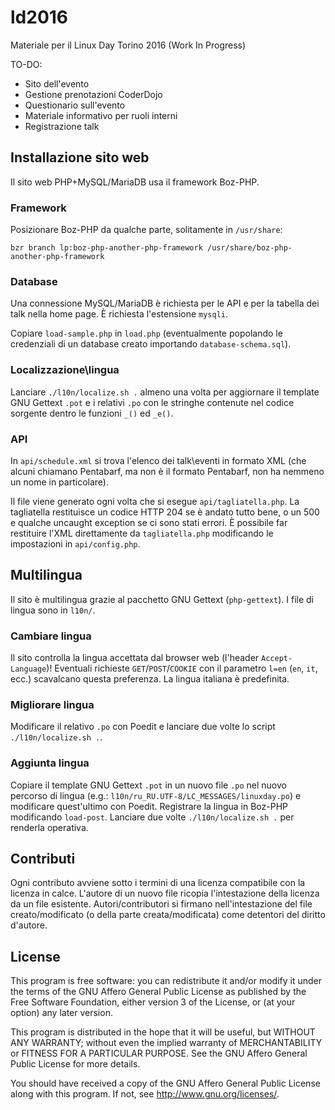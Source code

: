# ld2016
Materiale per il Linux Day Torino 2016 (Work In Progress)

TO-DO:
* Sito dell'evento
* Gestione prenotazioni CoderDojo
* Questionario sull'evento
* Materiale informativo per ruoli interni
* Registrazione talk

## Installazione sito web
Il sito web PHP+MySQL/MariaDB usa il framework Boz-PHP.

### Framework
Posizionare Boz-PHP da qualche parte, solitamente in `/usr/share`:

    bzr branch lp:boz-php-another-php-framework /usr/share/boz-php-another-php-framework

### Database
Una connessione MySQL/MariaDB è richiesta per le API e per la tabella dei talk nella home page. È richiesta l'estensione `mysqli`.

Copiare `load-sample.php` in `load.php` (eventualmente popolando le credenziali di un database creato importando `database-schema.sql`).

### Localizzazione\lingua
Lanciare `./l10n/localize.sh .` almeno una volta per aggiornare il template GNU Gettext `.pot` e i relativi `.po` con le stringhe contenute nel codice sorgente dentro le funzioni `_()` ed `_e()`.

### API
In `api/schedule.xml` si trova l'elenco dei talk\eventi in formato XML (che alcuni chiamano Pentabarf, ma non è il formato Pentabarf, non ha nemmeno un nome in particolare).

Il file viene generato ogni volta che si esegue `api/tagliatella.php`. La tagliatella restituisce un codice HTTP 204 se è andato tutto bene, o un 500 e qualche uncaught exception se ci sono stati errori.
È possibile far restituire l'XML direttamente da `tagliatella.php` modificando le impostazioni in `api/config.php`.

## Multilingua
Il sito è multilingua grazie al pacchetto GNU Gettext (`php-gettext`). I file di lingua sono in `l10n/`.

### Cambiare lingua
Il sito controlla la lingua accettata dal browser web (l'header `Accept-Language`)! Eventuali richieste `GET`/`POST`/`COOKIE` con il parametro `l=en` (`en`, `it`, ecc.) scavalcano questa preferenza. La lingua italiana è predefinita.

### Migliorare lingua
Modificare il relativo `.po` con Poedit e lanciare due volte lo script `./l10n/localize.sh .`.

### Aggiunta lingua
Copiare il template GNU Gettext `.pot` in un nuovo file `.po` nel nuovo percorso di lingua (e.g.: `l10n/ru_RU.UTF-8/LC_MESSAGES/linuxday.po`) e modificare quest'ultimo con Poedit. Registrare la lingua in Boz-PHP modificando `load-post`. Lanciare due volte `./l10n/localize.sh .` per renderla operativa.

## Contributi
Ogni contributo avviene sotto i termini di una licenza compatibile con la licenza in calce. L'autore di un nuovo file ricopia l'intestazione della licenza da un file esistente. Autori/contributori si firmano nell'intestazione del file creato/modificato (o della parte creata/modificata) come detentori del diritto d'autore.

## License
This program is free software: you can redistribute it and/or modify it under the terms of the GNU Affero General Public License as published by the Free Software Foundation, either version 3 of the License, or (at your option) any later version.

This program is distributed in the hope that it will be useful, but WITHOUT ANY WARRANTY; without even the implied warranty of MERCHANTABILITY or FITNESS FOR A PARTICULAR PURPOSE.
See the GNU Affero General Public License for more details.

You should have received a copy of the GNU Affero General Public License along with this program. If not, see <http://www.gnu.org/licenses/>.
